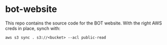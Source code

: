 # bot-website
This repo contains the source code for the BOT website.  With the right AWS creds in place, synch with:

```
aws s3 sync . s3://<bucket> --acl public-read
```
